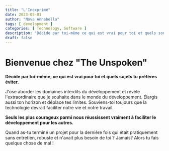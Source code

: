 ```yaml
---
title: "L'Inexprimé"
date: 2023-05-01
author: "Nova Annabella"
tags: [ development ]
categories: [ Technology, Software ]
description: "Décide par toi-même ce qui est vrai pour toi et quels sont les sujets dont tu préfères détourner le regard"
draft: false
---
```



# Bienvenue chez "The Unspoken"

**Décide par toi-même, ce qui est vrai pour toi et quels sujets tu préfères éviter.**

J'ose aborder les domaines interdits du développement et révèle l'extraordinaire que je souhaite dans le monde du développement.
Élargis aussi ton horizon et déplace tes limites.
Souviens-toi toujours que la technologie devrait faciliter notre vie et notre travail.

**Seuls les plus courageux parmi nous réussissent vraiment à faciliter le développement pour les autres.**

Quand as-tu terminé un projet pour la dernière fois qui était pratiquement sans entretien, robuste et n'avait plus besoin de toi ? Jamais? Alors tu fais quelque chose de mal !
